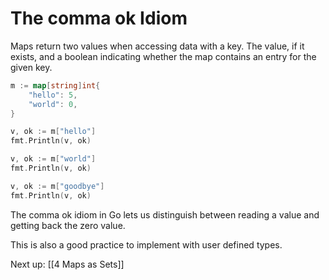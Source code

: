 # The comma ok Idiom

Maps return two values when accessing data with a key. The value, if it exists, and a boolean indicating whether the map contains an entry for the given key. 

```go
m := map[string]int{
	"hello": 5,
	"world": 0,
}

v, ok := m["hello"]
fmt.Println(v, ok)

v, ok := m["world"]
fmt.Println(v, ok)

v, ok := m["goodbye"]
fmt.Println(v, ok)

```

The comma ok idiom in Go lets us distinguish between reading a value and getting back the zero value.

This is also a good practice to implement with user defined types.

Next up:
[[4 Maps as Sets]]